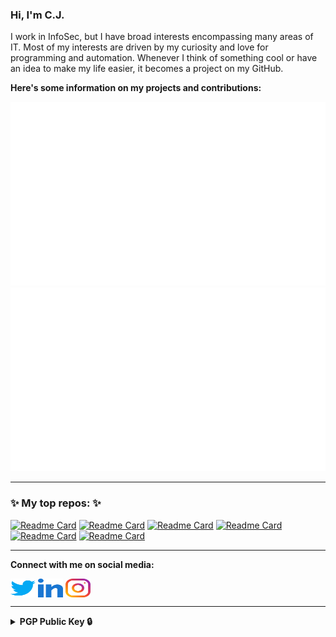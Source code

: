 ### Hi, I'm C.J.
I work in InfoSec, but I have broad interests encompassing many areas of IT. Most of my interests are driven by my curiosity and love for programming and automation. Whenever I think of something cool or have an idea to make my life easier, it becomes a project on my GitHub.

**Here's some information on my projects and contributions:**

![](https://raw.githubusercontent.com/lawndoc/github-stats-transparent/output/generated/languages.svg) ![](https://raw.githubusercontent.com/lawndoc/github-stats-transparent/output/generated/overview.svg)

---

### ✨ My top repos: ✨

[![Readme Card](https://github-readme-stats.lawndoc.vercel.app/api/pin/?username=lawndoc&repo=jaws&title_color=5091ff&text_color=7c8083&icon_color=7c8083&border_color=88888850&bg_color=ffffff00)](https://github.com/lawndoc/jaws) [![Readme Card](https://github-readme-stats.lawndoc.vercel.app/api/pin/?username=lawndoc&repo=RanSim&title_color=5091ff&text_color=7c8083&icon_color=7c8083&border_color=88888850&bg_color=ffffff00)](https://github.com/lawndoc/RanSim) [![Readme Card](https://github-readme-stats.lawndoc.vercel.app/api/pin/?username=lawndoc&repo=Respotter&title_color=5091ff&text_color=7c8083&icon_color=7c8083&border_color=88888850&bg_color=ffffff00)](https://github.com/lawndoc/Respotter) [![Readme Card](https://github-readme-stats.lawndoc.vercel.app/api/pin/?username=lawndoc&repo=AdvancedHuntingQueries&title_color=5091ff&text_color=7c8083&icon_color=7c8083&border_color=88888850&bg_color=ffffff00)](https://github.com/lawndoc/AdvancedHuntingQueries)
[![Readme Card](https://github-readme-stats.lawndoc.vercel.app/api/pin/?username=lawndoc&repo=stack-back&title_color=5091ff&text_color=7c8083&icon_color=7c8083&border_color=88888850&bg_color=ffffff00&show_owner=true)](https://github.com/lawndoc/stack-back) [![Readme Card](https://github-readme-stats.lawndoc.vercel.app/api/pin/?username=lawndoc&repo=mediator&title_color=5091ff&text_color=7c8083&icon_color=7c8083&border_color=88888850&bg_color=ffffff00)](https://github.com/lawndoc/mediator)

---

**Connect with me on social media:**
<p align="left">
<a href="https://twitter.com/lawndoc" target="blank"><img align="center" src="https://raw.githubusercontent.com/lawndoc/lawndoc/main/resources/twitter.svg" alt="lawndoc" height="30" width="40" /></a>
<a href="https://linkedin.com/in/cj-may" target="blank"><img align="center" src="https://raw.githubusercontent.com/lawndoc/lawndoc/main/resources/linked-in-alt.svg" alt="cj-may" height="30" width="40" /></a>
<a href="https://instagram.com/cj__may" target="blank"><img align="center" src="https://raw.githubusercontent.com/lawndoc/lawndoc/main/resources/instagram.svg" alt="cj__may" height="30" width="40" /></a>
</p>

---

<details>
  <summary><b>PGP&nbsp;Public&nbsp;Key&nbsp;🔒</b></summary>
  <br/>

```
-----BEGIN PGP PUBLIC KEY BLOCK-----
mDMEYSW4bhYJKwYBBAHaRw8BAQdAxx1qfknJzb90TohHw4D1oZyYDqdr9RuhB7fk
bhW9lUy0IUMuSi4gTWF5IDxsYXduZG9jQHByb3Rvbm1haWwuY29tPoiQBBMWCAA4
FiEEvM/6iPYJs2e3nVnMqXi0d7MPtjAFAmElu90CGwMFCwkIBwIGFQoJCAsCBBYC
AwECHgECF4AACgkQqXi0d7MPtjBUwQEA4TFbyy03+ucXTrczPTYl8UuWaETLPr27
KePBSxUzXLYA/24Xsn1eXxBtaURIm3ZrekyZBSq+DNLe1SgnKOMKVZAKtB9DLkou
IE1heSA8ZG9jdG9ybWF5NkBnbWFpbC5jb20+iJAEExYIADgWIQS8z/qI9gmzZ7ed
WcypeLR3sw+2MAUCYSW8jQIbAwULCQgHAgYVCgkICwIEFgIDAQIeAQIXgAAKCRCp
eLR3sw+2MCq1AP4ujDZqycGp9HF5CXUmeuicm6XsDffKWBDjfAhQyLv6/QD/ehy0
FtHje08z0MMRYo02L9F77cnBmK0Z19wt1TO34Qy4OARhJbhuEgorBgEEAZdVAQUB
AQdApBRpPz0nLw1WEyd+3iF+NExWrOqP6hmxPK/iNfFFI2EDAQgHiHgEGBYIAAkF
AmEluG4CGwwAIQkQqXi0d7MPtjAWIQS8z/qI9gmzZ7edWcypeLR3sw+2ME81AQDN
kq9Ljq+DbD9GV+BxkzcGVMktThgOo9kwNneBoHsHvAD+KH2usfyre0uTB7hqsec4
tbgRM9FHsdrI4kUi3D2m+As=
=Nw/H
-----END PGP PUBLIC KEY BLOCK-----
```
</details>
